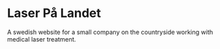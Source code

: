 # Laser På Landet

A swedish website for a small company on the countryside working with medical laser treatment.
